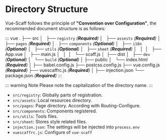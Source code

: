# Directory Structure

Vue-Scaff follows the principle of **"Convention over Configuration"**, the recommended document structure is as follows:

<!-- textlint-disable terminology -->

::: vue
.
├── src
│   ├── `registry` _(**Required**)_
│   ├── `assests` _(**Required**)_
│   ├── `pages` _(**Required**)_
│   ├── `components` _(**Optional**)_
│   ├── `i18n` _(**Optional**)_
│   ├── `utils` _(**Optional**)_
│   ├── `sheet` _(**Required**)_
│   │ 
│   ├── App.vue
│   ├── main.js
│   │ 
│   └── scaff.js
│ 
├── dist
│   ├── `dev` _(**Optional**)_
│   └── `build` _(**Optional**)_
│
├── public
│   └── index.html _(**Required**)_
│
├── babel.config.js
├── postcss.config.js
├── vue.config.js _(**Required**)_
├── vuescaffrc.js _(**Required**)_
│
├── injection.json
└── package.json _(**Required**)_
:::

<!-- textlint-enable -->

::: warning Note
Please note the capitalization of the directory name.
:::

- `src/registry`: Globally parts of registration.
- `src/assets`: Local resources directory.
- `src/pages`: Page directory. According with Routing-Configure.
- `src/components`: Components registered.
- `src/utils`: Tools files.
- `src/sheet`: Stores style related files.
- `injection.json`: The settings will be injected into `process.env`
- `vuescaffrc.js`: Configure of `vue-scaff`
